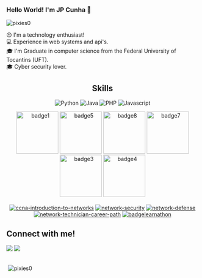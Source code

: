### Hello World! I'm JP Cunha 👋

![pixies0](https://github.com/user-attachments/assets/49a38463-6c38-440f-be28-6e68f25a4e3d)

<!-- <img src="https://tryhackme-badges.s3.amazonaws.com/pixies0.png" alt="Your Image Badge" /> -->

😍 I'm a technology enthusiast! <br>
💻 Experience in web systems and api's. <br>
🎓 I'm Graduate in computer science from the Federal University of Tocantins (UFT). <br>
🎓 Cyber security lover. <br>


<div align="center">

## Skills
![Python](https://img.shields.io/badge/Python-14354C?style=for-the-badge&logo=python&logoColor=white)
![Java](https://img.shields.io/badge/Java-ED8B00?style=for-the-badge&logo=openjdk&logoColor=white)
![PHP](https://img.shields.io/badge/PHP-777BB4?style=for-the-badge&logo=php&logoColor=white) 
![Javascript](https://img.shields.io/badge/JavaScript-F7DF1E.svg?style=for-the-badge&logo=javascript&logoColor=white)

<div>
  <a href="https://tryhackme.com/pixies0/badges/metasploitable"><img src="https://tryhackme.com/img/badges/metasploit.svg" alt="badge1" width="110" height="110"></a>
  <a href="https://tryhackme.com/pixies0/badges/30-day-streak"><img src="https://tryhackme.com/img/badges/streak30.svg" alt="badge5" width="110" height="110"></a>
  <!-- <a href="https://tryhackme.com/pixies0/badges/world-wide-web"><img src="https://tryhackme.com/img/badges/howthewebworks.svg" alt="badge2" width="110" height="110"></a>
  <a href="https://tryhackme.com/pixies0/badges/web-fund"><img src="https://tryhackme.com/img/badges/webbed.svg" alt="badge6" width="110" height="110"></a>
  <a href="https://tryhackme.com/pixies0/badges/network-fundamentals"><img src="https://tryhackme.com/img/badges/networkfundamentals.svg" alt="badge2" width="110" height="110"></a> -->
  <a href="https://tryhackme.com/pixies0/badges/hash-cracker"><img src="https://tryhackme.com/img/badges/hashcracker.svg" alt="badge8" width="110" height="110"></a>
  <a href="https://tryhackme.com/pixies0/badges/ice"><img src="https://tryhackme.com/img/badges/ice.svg" alt="badge7" width="110" height="110"></a>
  <a href="https://tryhackme.com/pixies0/badges/blue"><img src="https://tryhackme.com/img/badges/blue.svg" alt="badge3" width="110" height="110"></a>
  <a href="https://tryhackme.com/pixies0/badges/terminaled"><img src="https://tryhackme.com/img/badges/linux.svg" alt="badge4" width="110" height="110"></a>
</div>
<br>
<div> 
  <a href="https://www.credly.com/badges/f18916ce-c628-4685-b3b0-3a16cbd37d9d"><img src="https://i.ibb.co/prj3sqZf/ccna-introduction-to-networks.png" alt="ccna-introduction-to-networks" border="0"></a>
  <a href="https://www.credly.com/badges/9a3f75e6-2735-45b6-b68d-69093f36b583"><img src="https://i.ibb.co/jSG3cYf/network-security.png" alt="network-security" border="0"></a>
  <a href="https://www.credly.com/badges/aff76721-6c3a-4849-9da9-d30ec67b25c7"><img src="https://i.ibb.co/jvMqRKjS/network-defense.png" alt="network-defense" border="0"></a>
   <a href="https://www.credly.com/badges/d706dae3-f46d-4483-9884-b9b8cb1689e2"><img src="https://i.ibb.co/Ps8JnrVK/network-technician-career-path.png" alt="network-technician-career-path" border="0"></a>
   <a href="https://www.credly.com/badges/948ca0fa-bd36-4406-8d0a-8e9c10064424"><img src="https://i.ibb.co/394ZBGPs/badgelearnathon.png" alt="badgelearnathon" border="0"></a>
</div>
</div>

<div> 
  <h2> Connect with me! </h2>
  <a href = "mailto:jpcunha5@gmail.com"><img src="https://img.shields.io/badge/-Gmail-%23333?style=for-the-badge&logo=gmail&logoColor=white" target="_blank"></a>
  <a href="https://www.linkedin.com/in/pixies0/" target="_blank"><img src="https://img.shields.io/badge/-LinkedIn-%230077B5?style=for-the-badge&logo=linkedin&logoColor=white" target="_blank"></a>
</div>
<br>

<p>&nbsp;<img align="center" src="https://readmestats.999857.xyz/api?username=pixies0&show_icons=true&locale=en&theme=tokyonight" alt="pixies0" /></p>


<!--
## 🔨 Languages & Frameworks & Skills ⭐️:

### Web Design & Development 💻:
#### 🙈 - Frontend:
![HTML5](https://img.shields.io/badge/-HTML5-E34F26?style=for-the-badge&logo=html5&logoColor=white)
![CSS3](https://img.shields.io/badge/-CSS3-1572B6?style=for-the-badge&logo=css3)
![Javascript](https://img.shields.io/badge/JavaScript-F7DF1E.svg?style=for-the-badge&logo=javascript&logoColor=white)
![ReactJS](https://img.shields.io/badge/-ReactJS-%2361DAFB?style=for-the-badge&logo=react&logoColor=white)
![Bootstrap](https://img.shields.io/badge/-Bootstrap-563D7C?style=for-the-badge&logo=bootstrap&logoColor=white)
![Tailwind](https://img.shields.io/badge/TailwindCSS-06B6D4?style=for-the-badge&logo=tailwindcss&logoColor=white)

#### 🙉 - Backend:
![Nodejs](https://img.shields.io/badge/Node.js-43853D.svg?style=for-the-badge&logo=node.js&logoColor=white)
![Laravel](https://img.shields.io/badge/laravel-%23FF2D20.svg?style=for-the-badge&logo=laravel&logoColor=white)
![Django](https://img.shields.io/badge/django-%23092E20.svg?style=for-the-badge&logo=django&logoColor=white)

#### 🙊 - Database:
![MongoDB](https://img.shields.io/badge/MongoDB-4EA94B?style=for-the-badge&logo=mongodb&logoColor=white)
![MySQL](https://img.shields.io/badge/MySQL-005C84?style=for-the-badge&logo=mysql&logoColor=white)
![Postgres](https://img.shields.io/badge/postgres-%23316192.svg?style=for-the-badge&logo=postgresql&logoColor=white)
![MariaDB](https://img.shields.io/badge/MariaDB-003545?style=for-the-badge&logo=mariadb&logoColor=white)

#### 🐵 - Hosting Services and Web Tools:
![Vercel](https://img.shields.io/badge/vercel-%23000000.svg?style=for-the-badge&logo=vercel&logoColor=white)
![Postman](https://img.shields.io/badge/Postman-FF6C37?style=for-the-badge&logo=postman&logoColor=white)

### Others:
![TypeScript](https://img.shields.io/badge/typescript-%23007ACC.svg?style=for-the-badge&logo=typescript&logoColor=white)
![Python](https://img.shields.io/badge/Python-14354C?style=for-the-badge&logo=python&logoColor=white)
![Flutter](https://img.shields.io/badge/Flutter-%2302569B.svg?style=for-the-badge&logo=Flutter&logoColor=white)
![Git](https://img.shields.io/badge/GIT-E44C30?style=for-the-badge&logo=git&logoColor=white)
![Ubuntu](https://img.shields.io/badge/Ubuntu-E95420?style=for-the-badge&logo=ubuntu&logoColor=white)

### IDEs and Tools 🛠:
![VSCode](https://img.shields.io/badge/Visual_Studio_Code-0078D4?style=for-the-badge&logo=visual%20studio%20code&logoColor=white)
![Trello](https://img.shields.io/badge/Trello-0052CC?style=for-the-badge&logo=trello&logoColor=white)

-->
